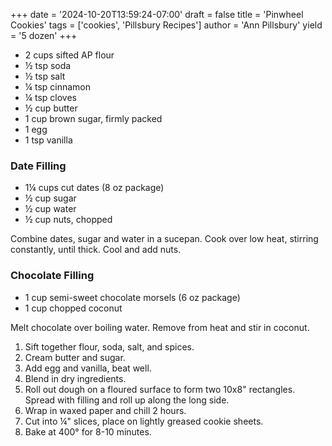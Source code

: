 +++
date = '2024-10-20T13:59:24-07:00'
draft = false
title = 'Pinwheel Cookies'
tags = ['cookies', 'Pillsbury Recipes']
author = 'Ann Pillsbury'
yield = '5 dozen'
+++

* 2 cups sifted AP flour
* ½ tsp soda
* ½ tsp salt
* ¼ tsp cinnamon
* ¼ tsp cloves
* ½ cup butter
* 1 cup brown sugar, firmly packed
* 1 egg
* 1 tsp vanilla

### Date Filling
* 1¼ cups cut dates (8 oz package)
* ½ cup sugar
* ½ cup water
* ½ cup nuts, chopped

Combine dates, sugar and water in a sucepan. Cook over low heat, stirring constantly, until thick. 
Cool and add nuts.

### Chocolate Filling
* 1 cup semi-sweet chocolate morsels (6 oz package)
* 1 cup chopped coconut

Melt chocolate over boiling water. Remove from heat and stir in coconut.

1. Sift together flour, soda, salt, and spices.
2. Cream butter and sugar.
3. Add egg and vanilla, beat well.
4. Blend in dry ingredients.
5. Roll out dough on a floured surface to form two 10x8" rectangles. Spread with filling and roll up along the long side. 
6. Wrap in waxed paper and chill 2 hours. 
7. Cut into ¼" slices, place on lightly greased cookie sheets.
8. Bake at 400° for 8-10 minutes.